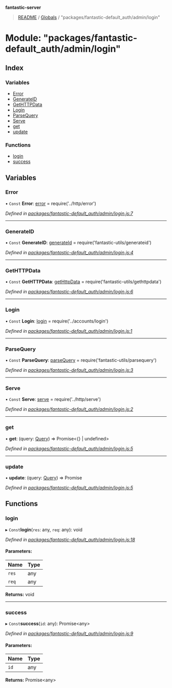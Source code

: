 **fantastic-server**

> [README](../README.md) / [Globals](../globals.md) / "packages/fantastic-default_auth/admin/login"

# Module: "packages/fantastic-default_auth/admin/login"

## Index

### Variables

* [Error](_packages_fantastic_default_auth_admin_login_.md#error)
* [GenerateID](_packages_fantastic_default_auth_admin_login_.md#generateid)
* [GetHTTPData](_packages_fantastic_default_auth_admin_login_.md#gethttpdata)
* [Login](_packages_fantastic_default_auth_admin_login_.md#login)
* [ParseQuery](_packages_fantastic_default_auth_admin_login_.md#parsequery)
* [Serve](_packages_fantastic_default_auth_admin_login_.md#serve)
* [get](_packages_fantastic_default_auth_admin_login_.md#get)
* [update](_packages_fantastic_default_auth_admin_login_.md#update)

### Functions

* [login](_packages_fantastic_default_auth_admin_login_.md#login)
* [success](_packages_fantastic_default_auth_admin_login_.md#success)

## Variables

### Error

• `Const` **Error**: [error](_packages_fantastic_active_directory_http_error_.md#error) = require('../http/error')

*Defined in [packages/fantastic-default_auth/admin/login.js:7](https://github.com/besimorhino/project-fantastic/blob/a9b4b41/packages/fantastic-default_auth/admin/login.js#L7)*

___

### GenerateID

• `Const` **GenerateID**: [generateId](_packages_fantastic_utils_generateid_.md#generateid) = require('fantastic-utils/generateid')

*Defined in [packages/fantastic-default_auth/admin/login.js:4](https://github.com/besimorhino/project-fantastic/blob/a9b4b41/packages/fantastic-default_auth/admin/login.js#L4)*

___

### GetHTTPData

• `Const` **GetHTTPData**: [getHttpData](_packages_fantastic_utils_gethttpdata_.md#gethttpdata) = require('fantastic-utils/gethttpdata')

*Defined in [packages/fantastic-default_auth/admin/login.js:6](https://github.com/besimorhino/project-fantastic/blob/a9b4b41/packages/fantastic-default_auth/admin/login.js#L6)*

___

### Login

• `Const` **Login**: [login](_packages_fantastic_active_directory_http_login_.md#login) = require('../accounts/login')

*Defined in [packages/fantastic-default_auth/admin/login.js:1](https://github.com/besimorhino/project-fantastic/blob/a9b4b41/packages/fantastic-default_auth/admin/login.js#L1)*

___

### ParseQuery

• `Const` **ParseQuery**: [parseQuery](_packages_fantastic_utils_parsequery_.md#parsequery) = require('fantastic-utils/parsequery')

*Defined in [packages/fantastic-default_auth/admin/login.js:3](https://github.com/besimorhino/project-fantastic/blob/a9b4b41/packages/fantastic-default_auth/admin/login.js#L3)*

___

### Serve

• `Const` **Serve**: [serve](_server_routes_serve_.md#serve) = require('../http/serve')

*Defined in [packages/fantastic-default_auth/admin/login.js:2](https://github.com/besimorhino/project-fantastic/blob/a9b4b41/packages/fantastic-default_auth/admin/login.js#L2)*

___

### get

•  **get**: (query: [Query](_packages_fantastic_utils_db_types_d_.md#query)) => Promise\<{} \| undefined>

*Defined in [packages/fantastic-default_auth/admin/login.js:5](https://github.com/besimorhino/project-fantastic/blob/a9b4b41/packages/fantastic-default_auth/admin/login.js#L5)*

___

### update

•  **update**: (query: [Query](_packages_fantastic_utils_db_types_d_.md#query)) => Promise

*Defined in [packages/fantastic-default_auth/admin/login.js:5](https://github.com/besimorhino/project-fantastic/blob/a9b4b41/packages/fantastic-default_auth/admin/login.js#L5)*

## Functions

### login

▸ `Const`**login**(`res`: any, `req`: any): void

*Defined in [packages/fantastic-default_auth/admin/login.js:18](https://github.com/besimorhino/project-fantastic/blob/a9b4b41/packages/fantastic-default_auth/admin/login.js#L18)*

#### Parameters:

Name | Type |
------ | ------ |
`res` | any |
`req` | any |

**Returns:** void

___

### success

▸ `Const`**success**(`id`: any): Promise\<any>

*Defined in [packages/fantastic-default_auth/admin/login.js:9](https://github.com/besimorhino/project-fantastic/blob/a9b4b41/packages/fantastic-default_auth/admin/login.js#L9)*

#### Parameters:

Name | Type |
------ | ------ |
`id` | any |

**Returns:** Promise\<any>
